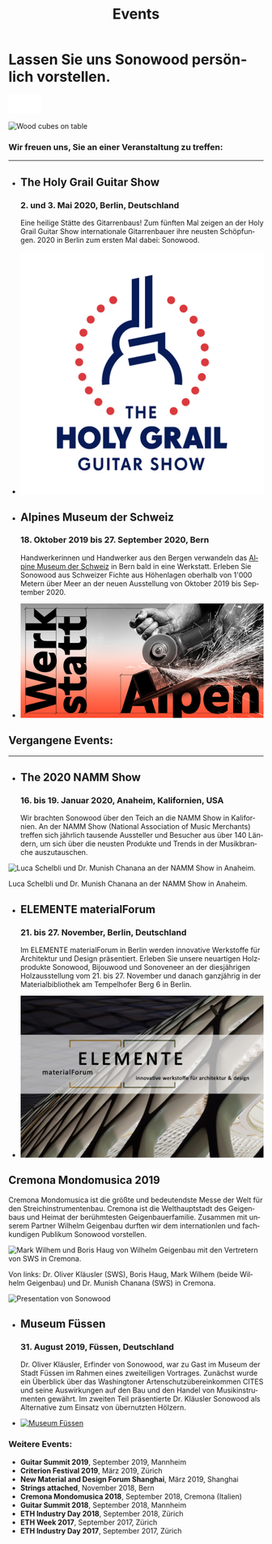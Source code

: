 ﻿---
lang: de
title: 'Events'
order: 8
---

<div class="full-width-kenburns">
<div class="wrap-bg-image">

# Lassen Sie uns Sonowood persönlich vorstellen.

![arrow down](/assets/images/arrow-d-white.svg)

</div>
<img srcset="/assets/images/event_cover_cubestower_2x.jpg"
     src="/assets/images/event_cover_cubestower.jpg" alt="Wood cubes on table">
</div>

<div class="full-width">
<div class="wrap -cols2">

### Wir freuen uns, Sie an einer Veranstaltung zu treffen:

---

- ## The Holy Grail Guitar Show
  ### 2. und 3. Mai 2020, Berlin, Deutschland

    Eine heilige Stätte des Gitarrenbaus! Zum fünften Mal zeigen an der Holy Grail Guitar Show internationale Gitarrenbauer ihre neusten Schöpfungen. 2020 in Berlin zum ersten Mal dabei: Sonowood.

- <a href="https://www.holygrailguitarshow.com/" target="_blank">![NAMM Show 2020](/assets/images/events_holygrail.png)</a>

</div>
</div>

<div class="full-width-grey">
<div class="wrap -cols2">

- ## Alpines Museum der Schweiz
  ### 18. Oktober 2019 bis 27. September 2020, Bern

   Handwerkerinnen und Handwerker aus den Bergen verwandeln das <a href="https://www.alpinesmuseum.ch/de/ausstellungen/werkstatt-alpen" target="_blank">Alpine Museum der Schweiz</a> in Bern bald in eine Werkstatt. Erleben Sie Sonowood aus Schweizer Fichte aus Höhenlagen oberhalb von 1'000 Metern über Meer an der neuen Ausstellung von Oktober 2019 bis September 2020.

- <a href="https://www.alpinesmuseum.ch/de/ausstellungen/werkstatt-alpen" target="_blank">![Alpines Museum](/assets/images/AlpinesMuseum.jpg)</a>

</div>
</div>

<div class="full-width">
<div class="wrap -cols2">

## Vergangene Events:

---

- ## The 2020 NAMM Show
  ### 16. bis 19. Januar 2020, Anaheim, Kalifornien, USA

   Wir brachten Sonowood über den Teich an die NAMM Show in Kalifornien. An der NAMM Show (National Association of Music Merchants) treffen sich jährlich tausende Aussteller und Besucher aus über 140 Ländern, um sich über die neusten Produkte und Trends in der Musikbranche auszutauschen.

<img srcset="/assets/images/NAMM2020.jpg"
   src="/assets/images/NAMM2020.jpg" alt="Luca Schelbli und Dr. Munish Chanana an der NAMM Show in Anaheim.">
   <figcaption>Luca Schelbli und Dr. Munish Chanana an der NAMM Show in Anaheim.</figcaption>

</div>
</div>

<div class="full-width-grey">
<div class="wrap -cols2">

- ## ELEMENTE materialForum
  ### 21. bis 27. November, Berlin, Deutschland

  Im ELEMENTE materialForum in Berlin werden innovative Werkstoffe für Architektur und Design präsentiert. Erleben Sie unsere neuartigen Holzprodukte Sonowood, Bijouwood und Sonoveneer an der diesjährigen Holzausstellung vom 21. bis 27. November und danach ganzjährig in der Materialbibliothek am Tempelhofer Berg 6 in Berlin.  

- <a href="https://www.elemente-material.de/" target="_blank">![ELEMENTE](/assets/images/ELEMENTE.jpg)</a>

</div>
</div>

<div class="full-width">
<div class="wrap -cols2">

  ## Cremona Mondomusica 2019

  Cremona Mondomusica ist die größte und bedeutendste Messe der Welt für den Streichinstrumentenbau. Cremona ist die Welthauptstadt des Geigenbaus und Heimat der berühmtesten Geigenbauerfamilie. Zusammen mit unserem Partner Wilhelm Geigenbau durften wir dem internationlen und fachkundigen Publikum Sonowood vorstellen.

<img srcset="/assets/images/Cremona2019.JPG"
     src="/assets/images/Cremona2019.JPG" alt="Mark Wilhem und Boris Haug von Wilhelm Geigenbau mit den Vertretern von SWS in Cremona.">
     <figcaption>Von links: Dr. Oliver Kläusler (SWS), Boris Haug, Mark Wilhem (beide Wilhelm Geigenbau) und Dr. Munish Chanana (SWS) in Cremona.</figcaption>

<img srcset="/assets/images/Cremona2019_2.JPG"
     src="/assets/images/Cremona2019_2.JPG" alt="Presentation von Sonowood">
     <figcaption></figcaption>

</div>
</div>

<div class="full-width-grey">
<div class="wrap -cols2">

- ## Museum Füssen

  ### 31. August 2019, Füssen, Deutschland

  Dr. Oliver Kläusler, Erfinder von Sonowood, war zu Gast im Museum der Stadt Füssen im Rahmen eines zweiteiligen Vortrages. Zunächst wurde ein Überblick über das Washingtoner Artenschutzübereinkommen CITES und seine Auswirkungen auf den Bau und den Handel von Musikinstrumenten gewährt. Im zweiten Teil präsentierte Dr. Kläusler Sonowood als Alternative zum Einsatz von übernutzten Hölzern.

- <a href="https://www.stadt-fuessen.de/museum.html" target="_blank">![Museum Füssen](/assets/images/Füssen.png)</a>

</div>
</div>

<div class="full-width-red">
<div class="wrap -center">

### Weitere Events:

  - **Guitar Summit 2019**, September 2019, Mannheim
  - **Criterion Festival 2019**, März 2019, Zürich
  - **New Material and Design Forum Shanghai**, März 2019, Shanghai
  - **Strings attached**, November 2018, Bern
  - **Cremona Mondomusica 2018**, September 2018, Cremona (Italien)
  - **Guitar Summit 2018**, September 2018, Mannheim
  - **ETH Industry Day 2018**, September 2018, Zürich
  - **ETH Week 2017**, September 2017, Zürich
  - **ETH Industry Day 2017**, September 2017, Zürich

</div>
</div>

